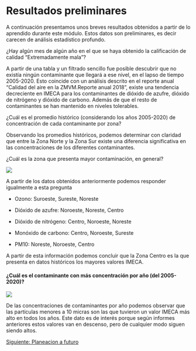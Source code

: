 
# Resultados preliminares

A continuación presentamos unos breves resultados obtenidos a partir de lo aprendido durante este módulo. Estos datos son preliminares, es decir carecen de análisis estadístico profundo.

  

¿Hay algún mes de algún año en el que se haya obtenido la calificación de calidad “Extremadamente mala”?

A partir de una tabla y un filtrado sencillo fue posible descubrir que no existía ningún contaminante que llegará a ese nivel, en el lapso de tiempo 2005-2020. Esto coincide con un análisis descrito en el reporte anual “Calidad del aire en la ZMVM.Reporte anual 2018”, existe una tendencia decreciente en IMECA para los contaminantes de dióxido de azufre, dióxido de nitrógeno y dióxido de carbono. Además de que el resto de contaminantes se han mantenido en niveles tolerables.

  

¿Cuál es el promedio histórico (considerando los años 2005-2020) de concentración de cada contaminante por zona?

Observando los promedios históricos, podemos determinar con claridad que entre la Zona Norte y la Zona Sur existe una diferencia significativa en las concentraciones de los diferentes contaminantes.

¿Cuál es la zona que presenta mayor contaminación, en general?

![](https://lh3.googleusercontent.com/lWu-BdVf4rG1KygFsbCRtCL3yRdAQ-nzFrdgFwlMPwHqcs1g0lAi1unOuC5V-1-r57kzIofJKNduJzulmjjxMoWARYm9PKwVas2WqapPYBd8Z0TjOfLMc9SZcv68AaOMF33phDAb)

A partir de los datos obtenidos anteriormente podemos responder igualmente a esta pregunta

-   Ozono: Suroeste, Sureste, Noreste
    
-   Dióxido de azufre: Noroeste, Noreste, Centro
    
-   Dióxido de nitrógeno: Centro, Noroeste, Noreste
    
-   Monóxido de carbono: Centro, Noroeste, Sureste
    
-   PM10: Noreste, Noroeste, Centro
    

A partir de esta información podemos concluir que la Zona Centro es la que presenta en datos históricos los mayores valores IMECA.

#### ¿Cuál es el contaminante con más concentración por año (del 2005- 2020)?

![](https://lh4.googleusercontent.com/D4b0R1Rkw_9_hPMWeDvc7zkfVRsFzj_UuTGI4azxGD_933xD1G_qu_Z9cv1NQq9BoMXThxK1yxDdT7ZdztA4hBBNhGnXQrZu3QAxwq2yKGdBBT7XksJJfOTYxqj88nHtJl__6Hwy)

De las concentraciones de contaminantes por año podemos observar que las partículas menores a 10 micras son las que tuvieron un valor IMECA más alto en todos los años. Este dato es de interés porque según informes anteriores estos valores van en descenso, pero de cualquier modo siguen siendo altos.


[Siguiente: Planeacion a futuro](https://github.com/BettySanchez7/Analisis_Calidad_AireCDMX_Python/blob/main/docs/planeacionfuturo.md)
